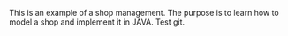 This is an example of a shop management. The purpose is to learn how to model a shop and implement it in JAVA.
Test git.
